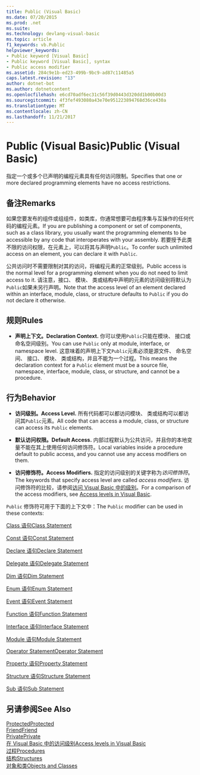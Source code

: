 ```yaml
---
title: Public (Visual Basic)
ms.date: 07/20/2015
ms.prod: .net
ms.suite: 
ms.technology: devlang-visual-basic
ms.topic: article
f1_keywords: vb.Public
helpviewer_keywords:
- Public keyword [Visual Basic]
- Public keyword [Visual Basic], syntax
- Public access modifier
ms.assetid: 284c9e1b-ed23-499b-9bc9-ad87c11485a5
caps.latest.revision: "13"
author: dotnet-bot
ms.author: dotnetcontent
ms.openlocfilehash: e6cd70adf6ec31c56f39d0443d320dd1b00b00d3
ms.sourcegitcommit: 4f3fef493080a43e70e951223894768d36ce430a
ms.translationtype: MT
ms.contentlocale: zh-CN
ms.lasthandoff: 11/21/2017
---
```

# <a name="public-visual-basic"></a><span data-ttu-id="b8fec-102">Public (Visual Basic)</span><span class="sxs-lookup"><span data-stu-id="b8fec-102">Public (Visual Basic)</span></span>
<span data-ttu-id="b8fec-103">指定一个或多个已声明的编程元素具有任何访问限制。</span><span class="sxs-lookup"><span data-stu-id="b8fec-103">Specifies that one or more declared programming elements have no access restrictions.</span></span>  
  
## <a name="remarks"></a><span data-ttu-id="b8fec-104">备注</span><span class="sxs-lookup"><span data-stu-id="b8fec-104">Remarks</span></span>  
 <span data-ttu-id="b8fec-105">如果您要发布的组件或组组件，如类库，你通常想要可由程序集与互操作的任何代码的编程元素。</span><span class="sxs-lookup"><span data-stu-id="b8fec-105">If you are publishing a component or set of components, such as a class library, you usually want the programming elements to be accessible by any code that interoperates with your assembly.</span></span> <span data-ttu-id="b8fec-106">若要授予此类不限的访问权限，在元素上，可以将其与声明`Public`。</span><span class="sxs-lookup"><span data-stu-id="b8fec-106">To confer such unlimited access on an element, you can declare it with `Public`.</span></span>  
  
 <span data-ttu-id="b8fec-107">公共访问时不需要限制对其的访问，将编程元素的正常级别。</span><span class="sxs-lookup"><span data-stu-id="b8fec-107">Public access is the normal level for a programming element when you do not need to limit access to it.</span></span> <span data-ttu-id="b8fec-108">请注意，接口、 模块、 类或结构中声明的元素的访问级别将默认为`Public`如果未另行声明。</span><span class="sxs-lookup"><span data-stu-id="b8fec-108">Note that the access level of an element declared within an interface, module, class, or structure defaults to `Public` if you do not declare it otherwise.</span></span>  
  
## <a name="rules"></a><span data-ttu-id="b8fec-109">规则</span><span class="sxs-lookup"><span data-stu-id="b8fec-109">Rules</span></span>  
  
-   <span data-ttu-id="b8fec-110">**声明上下文。**</span><span class="sxs-lookup"><span data-stu-id="b8fec-110">**Declaration Context.**</span></span> <span data-ttu-id="b8fec-111">你可以使用`Public`只能在模块、 接口或命名空间级别。</span><span class="sxs-lookup"><span data-stu-id="b8fec-111">You can use `Public` only at module, interface, or namespace level.</span></span> <span data-ttu-id="b8fec-112">这意味着的声明上下文`Public`元素必须是源文件、 命名空间、 接口、 模块、 类或结构，并且不能为一个过程。</span><span class="sxs-lookup"><span data-stu-id="b8fec-112">This means the declaration context for a `Public` element must be a source file, namespace, interface, module, class, or structure, and cannot be a procedure.</span></span>  
  
## <a name="behavior"></a><span data-ttu-id="b8fec-113">行为</span><span class="sxs-lookup"><span data-stu-id="b8fec-113">Behavior</span></span>  
  
-   <span data-ttu-id="b8fec-114">**访问级别。**</span><span class="sxs-lookup"><span data-stu-id="b8fec-114">**Access Level.**</span></span> <span data-ttu-id="b8fec-115">所有代码都可以都访问模块、 类或结构可以都访问其`Public`元素。</span><span class="sxs-lookup"><span data-stu-id="b8fec-115">All code that can access a module, class, or structure can access its `Public` elements.</span></span>  
  
-   <span data-ttu-id="b8fec-116">**默认访问权限。**</span><span class="sxs-lookup"><span data-stu-id="b8fec-116">**Default Access.**</span></span> <span data-ttu-id="b8fec-117">内部过程默认为公共访问，并且你的本地变量不能在其上使用任何访问修饰符。</span><span class="sxs-lookup"><span data-stu-id="b8fec-117">Local variables inside a procedure default to public access, and you cannot use any access modifiers on them.</span></span>  
  
-   <span data-ttu-id="b8fec-118">**访问修饰符。**</span><span class="sxs-lookup"><span data-stu-id="b8fec-118">**Access Modifiers.**</span></span> <span data-ttu-id="b8fec-119">指定的访问级别的关键字称为*访问修饰符*。</span><span class="sxs-lookup"><span data-stu-id="b8fec-119">The keywords that specify access level are called *access modifiers*.</span></span> <span data-ttu-id="b8fec-120">访问修饰符的比较，请参阅[访问 Visual Basic 中的级别](../../../visual-basic/programming-guide/language-features/declared-elements/access-levels.md)。</span><span class="sxs-lookup"><span data-stu-id="b8fec-120">For a comparison of the access modifiers, see [Access levels in Visual Basic](../../../visual-basic/programming-guide/language-features/declared-elements/access-levels.md).</span></span>  
  
 <span data-ttu-id="b8fec-121">`Public` 修饰符可用于下面的上下文中：</span><span class="sxs-lookup"><span data-stu-id="b8fec-121">The `Public` modifier can be used in these contexts:</span></span>  
  
 [<span data-ttu-id="b8fec-122">Class 语句</span><span class="sxs-lookup"><span data-stu-id="b8fec-122">Class Statement</span></span>](../../../visual-basic/language-reference/statements/class-statement.md)  
  
 [<span data-ttu-id="b8fec-123">Const 语句</span><span class="sxs-lookup"><span data-stu-id="b8fec-123">Const Statement</span></span>](../../../visual-basic/language-reference/statements/const-statement.md)  
  
 [<span data-ttu-id="b8fec-124">Declare 语句</span><span class="sxs-lookup"><span data-stu-id="b8fec-124">Declare Statement</span></span>](../../../visual-basic/language-reference/statements/declare-statement.md)  
  
 [<span data-ttu-id="b8fec-125">Delegate 语句</span><span class="sxs-lookup"><span data-stu-id="b8fec-125">Delegate Statement</span></span>](../../../visual-basic/language-reference/statements/delegate-statement.md)  
  
 [<span data-ttu-id="b8fec-126">Dim 语句</span><span class="sxs-lookup"><span data-stu-id="b8fec-126">Dim Statement</span></span>](../../../visual-basic/language-reference/statements/dim-statement.md)  
  
 [<span data-ttu-id="b8fec-127">Enum 语句</span><span class="sxs-lookup"><span data-stu-id="b8fec-127">Enum Statement</span></span>](../../../visual-basic/language-reference/statements/enum-statement.md)  
  
 [<span data-ttu-id="b8fec-128">Event 语句</span><span class="sxs-lookup"><span data-stu-id="b8fec-128">Event Statement</span></span>](../../../visual-basic/language-reference/statements/event-statement.md)  
  
 [<span data-ttu-id="b8fec-129">Function 语句</span><span class="sxs-lookup"><span data-stu-id="b8fec-129">Function Statement</span></span>](../../../visual-basic/language-reference/statements/function-statement.md)  
  
 [<span data-ttu-id="b8fec-130">Interface 语句</span><span class="sxs-lookup"><span data-stu-id="b8fec-130">Interface Statement</span></span>](../../../visual-basic/language-reference/statements/interface-statement.md)  
  
 [<span data-ttu-id="b8fec-131">Module 语句</span><span class="sxs-lookup"><span data-stu-id="b8fec-131">Module Statement</span></span>](../../../visual-basic/language-reference/statements/module-statement.md)  
  
 [<span data-ttu-id="b8fec-132">Operator Statement</span><span class="sxs-lookup"><span data-stu-id="b8fec-132">Operator Statement</span></span>](../../../visual-basic/language-reference/statements/operator-statement.md)  
  
 [<span data-ttu-id="b8fec-133">Property 语句</span><span class="sxs-lookup"><span data-stu-id="b8fec-133">Property Statement</span></span>](../../../visual-basic/language-reference/statements/property-statement.md)  
  
 [<span data-ttu-id="b8fec-134">Structure 语句</span><span class="sxs-lookup"><span data-stu-id="b8fec-134">Structure Statement</span></span>](../../../visual-basic/language-reference/statements/structure-statement.md)  
  
 [<span data-ttu-id="b8fec-135">Sub 语句</span><span class="sxs-lookup"><span data-stu-id="b8fec-135">Sub Statement</span></span>](../../../visual-basic/language-reference/statements/sub-statement.md)  
  
## <a name="see-also"></a><span data-ttu-id="b8fec-136">另请参阅</span><span class="sxs-lookup"><span data-stu-id="b8fec-136">See Also</span></span>  
 [<span data-ttu-id="b8fec-137">Protected</span><span class="sxs-lookup"><span data-stu-id="b8fec-137">Protected</span></span>](../../../visual-basic/language-reference/modifiers/protected.md)  
 [<span data-ttu-id="b8fec-138">Friend</span><span class="sxs-lookup"><span data-stu-id="b8fec-138">Friend</span></span>](../../../visual-basic/language-reference/modifiers/friend.md)  
 [<span data-ttu-id="b8fec-139">Private</span><span class="sxs-lookup"><span data-stu-id="b8fec-139">Private</span></span>](../../../visual-basic/language-reference/modifiers/private.md)  
 [<span data-ttu-id="b8fec-140">在 Visual Basic 中的访问级别</span><span class="sxs-lookup"><span data-stu-id="b8fec-140">Access levels in Visual Basic</span></span>](../../../visual-basic/programming-guide/language-features/declared-elements/access-levels.md)  
 [<span data-ttu-id="b8fec-141">过程</span><span class="sxs-lookup"><span data-stu-id="b8fec-141">Procedures</span></span>](../../../visual-basic/programming-guide/language-features/procedures/index.md)  
 [<span data-ttu-id="b8fec-142">结构</span><span class="sxs-lookup"><span data-stu-id="b8fec-142">Structures</span></span>](../../../visual-basic/programming-guide/language-features/data-types/structures.md)  
 [<span data-ttu-id="b8fec-143">对象和类</span><span class="sxs-lookup"><span data-stu-id="b8fec-143">Objects and Classes</span></span>](../../../visual-basic/programming-guide/language-features/objects-and-classes/index.md)
